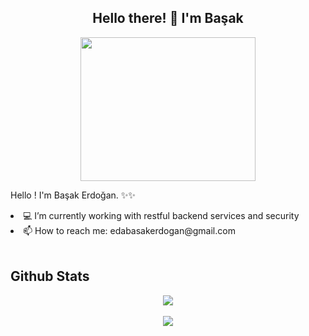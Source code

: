 
<h2 align="center">Hello there! 🚀 I'm Başak</h1>
<div align="center"><img src="https://c.tenor.com/0LwfwSfKNgwAAAAC/baby-yoda-the-mandalorian.gif" width="280" height="230"  /> </div>


Hello ! I'm Başak Erdoğan. ✨✨  
<li>  💻 I’m currently working with restful backend services and security </li>
<li> 📫 How to reach me: edabasakerdogan@gmail.com </li>



<br/>  


## Github Stats  
<div align="center"><img src="https://github-readme-stats.vercel.app/api/top-langs/?username=basakerdogan&hide_border=true&layout=compact&langs_count=5&theme=dracula&card_width=360" align="center" /></div>  

<br/>  

<div align="center">
<img src="https://komarev.com/ghpvc/?username=basakerdogan&&style=flat-square" align="center" />
</div>  
  
<br/>  
